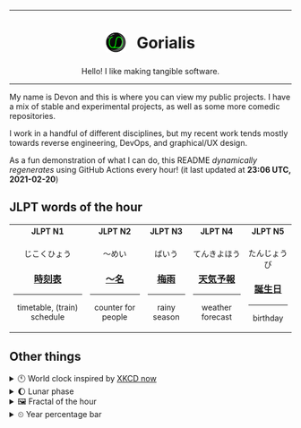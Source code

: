 ***

<h1 align="center">
<sub>
    <img src="readme/resources/avatar.png" height="36">
</sub>
&nbsp;
Gorialis
</h1>
<p align="center">
Hello! I like making tangible software.
</p>

***

My name is Devon and this is where you can view my public projects. I have a mix of stable and experimental projects, as well as some more comedic repositories.

I work in a handful of different disciplines, but my recent work tends mostly towards reverse engineering, DevOps, and graphical/UX design.

As a fun demonstration of what I can do, this README *dynamically regenerates* using GitHub Actions every hour! (it last updated at **23:06 UTC, 2021-02-20**)

<h2>JLPT words of the hour</h2>
<table>
    <tr>
        <th>JLPT N1</th>
        <th>JLPT N2</th>
        <th>JLPT N3</th>
        <th>JLPT N4</th>
        <th>JLPT N5</th>
    </tr>
    <tr>
        <td>
            <p align="center">じこくひょう</p>
            <h3 align="center"><b><a href="https://jisho.org/search/%E6%99%82%E5%88%BB%E8%A1%A8">時刻表</a></b></h3>
            <hr>
            <p align="center">timetable,<wbr> (train) schedule</p>
        </td>
        <td>
            <p align="center">～めい</p>
            <h3 align="center"><b><a href="https://jisho.org/search/%EF%BD%9E%E5%90%8D">～名</a></b></h3>
            <hr>
            <p align="center">counter for people</p>
        </td>
        <td>
            <p align="center">ばいう</p>
            <h3 align="center"><b><a href="https://jisho.org/search/%E6%A2%85%E9%9B%A8">梅雨</a></b></h3>
            <hr>
            <p align="center">rainy season</p>
        </td>
        <td>
            <p align="center">てんきよほう</p>
            <h3 align="center"><b><a href="https://jisho.org/search/%E5%A4%A9%E6%B0%97%E4%BA%88%E5%A0%B1">天気予報</a></b></h3>
            <hr>
            <p align="center">weather forecast</p>
        </td>
        <td>
            <p align="center">たんじょうび</p>
            <h3 align="center"><b><a href="https://jisho.org/search/%E8%AA%95%E7%94%9F%E6%97%A5">誕生日</a></b></h3>
            <hr>
            <p align="center">birthday</p>
        </td>
    </tr>
</table>

<h2>Other things</h2>
<details>
<summary>🕚  World clock inspired by <a href="https://xkcd.com/now">XKCD now</a></summary>

> <img src="generated/now.png" width="512">

</details>
<details>
<summary>🌔 Lunar phase</summary>

The moon is approximately 33.27% through its phase (Waxing Gibbous).

</details>
<details>
<summary>&#x1f5bc; Fractal of the hour</summary>

> <img src="generated/fractal.png" width="512">

</details>
<details>
<summary>&#x23f2; Year percentage bar</summary>
<pre><code>2021 [██▁▁▁▁▁▁▁▁▁▁▁▁▁▁▁▁▁▁] 13.96%</code></pre>
</details>
